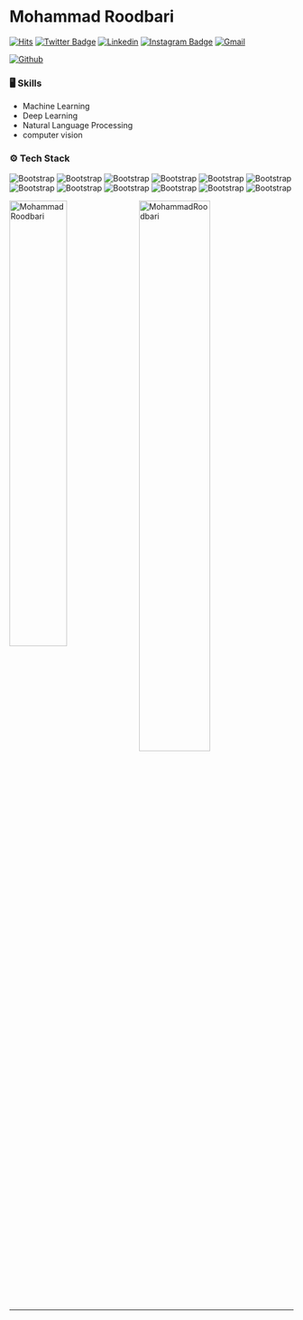 # Mohammad Roodbari

[![Hits](https://hits.seeyoufarm.com/api/count/incr/badge.svg?url=https%3A%2F%2Fgithub.com%2FMohammadRoodbari%2FMohammadRoodbari&count_bg=%2379C83D&title_bg=%23555555&icon=&icon_color=%23E7E7E7&title=Profile+Views&edge_flat=false)](https://hits.seeyoufarm.com)
[![Twitter Badge](https://img.shields.io/badge/-Twitter-1da1f2?labelColor=1da1f2&logo=twitter&logoColor=white&link=https://twitter.com/mohammad__Rd)](https://twitter.com/mohammad__Rd)
[![Linkedin](https://img.shields.io/badge/-LinkedIn-blue?style=flat&logo=Linkedin&logoColor=white)](https://www.linkedin.com/in/mohammad-roodbari1/)
[![Instagram Badge](https://img.shields.io/badge/-Instagram-purple?logo=instagram&logoColor=white&link=https://instagram.com/mim._.rd/)](https://www.instagram.com/mim._.rd)
[![Gmail](https://img.shields.io/badge/-Gmail-c14438?style=flat&logo=Gmail&logoColor=white)](mailto:mohammadroodbari9@gmail.com)

[![Github](https://img.shields.io/github/followers/MohammadRoodbari?label=Follow&style=social)](https://github.com/MohammadRoodbari)



### 🖥 Skills

- Machine Learning
- Deep Learning
- Natural Language Processing
- computer vision
  
### ⚙️ Tech Stack

![Bootstrap](https://img.shields.io/badge/-Python-05122A?style=for-the-badge&logo=Python&color=3b1c1c) ![Bootstrap](https://img.shields.io/badge/-TensorFlow-05122A?style=for-the-badge&logo=TensorFlow&color=3b1c1c) ![Bootstrap](https://img.shields.io/badge/-PyTorch-05122A?style=for-the-badge&logo=PyTorch&color=3b1c1c) ![Bootstrap](https://img.shields.io/badge/-Scikit%20Learn-05122A?style=for-the-badge&logo=Scikit-Learn&color=3b1c1c) ![Bootstrap](https://img.shields.io/badge/-Pandas-05122A?style=for-the-badge&logo=Pandas&color=3b1c1c) ![Bootstrap](https://img.shields.io/badge/-Numpy-05122A?style=for-the-badge&logo=Numpy&color=3b1c1c) ![Bootstrap](https://img.shields.io/badge/-Matplotlib-05122A?style=for-the-badge&logo=Matplotlib&color=3b1c1c) ![Bootstrap](https://img.shields.io/badge/-Docker-05122A?style=for-the-badge&logo=Docker&color=353535) ![Bootstrap](https://img.shields.io/badge/JavaScript-F7DF11?logo=javascript&color=353535&style=for-the-badge) ![Bootstrap](https://img.shields.io/badge/-ReactJs-61DAFB?logo=react&color=353535&style=for-the-badge) ![Bootstrap](https://img.shields.io/badge/-Linux-grey?style=for-the-badge&logo=linux&color=353535) ![Bootstrap](https://img.shields.io/badge/-Visual%20Studio%20Code-05122A?style=for-the-badge&logo=Visual-Studio-Code&color=3b1c1c)


<div>
  <img width="45%" align="left" src="https://github-readme-stats.vercel.app/api/top-langs?username=MohammadRoodbari&show_icons=true&locale=en&layout=compact" alt="MohammadRoodbari" />
  <img width="50%"  src="https://github-readme-streak-stats.herokuapp.com/?user=MohammadRoodbari&" alt="MohammadRoodbari" />
</div>


---
